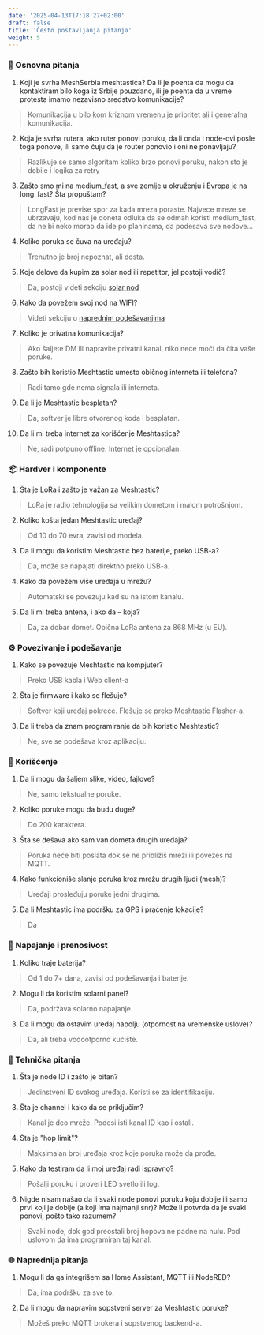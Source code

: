 ```yaml
---
date: '2025-04-13T17:18:27+02:00'
draft: false
title: 'Često postavljanja pitanja'
weight: 5
---
```


### 🔰 Osnovna pitanja

1. Koji je svrha MeshSerbia meshtastica? Da li je poenta da mogu da kontaktiram bilo koga iz Srbije pouzdano, ili je poenta da u vreme protesta imamo nezavisno sredstvo komunikacije?
> Komunikacija u bilo kom kriznom vremenu je prioritet ali i generalna komunikacija.

2. Koja je svrha rutera, ako ruter ponovi poruku, da li onda i node-ovi posle toga ponove, ili samo čuju da je router ponovio i oni ne ponavljaju?
> Razlikuje se samo algoritam koliko brzo ponovi poruku, nakon sto je dobije i logika za retry

3. Zašto smo mi na medium_fast, a sve zemlje u okruženju i Evropa je na long_fast? Šta propuštam?
> LongFast je previse spor za kada mreza poraste. Najvece mreze se ubrzavaju, kod nas je doneta odluka da se odmah koristi medium_fast, da ne bi neko morao da ide po planinama, da podesava sve nodove...

4. Koliko poruka se čuva na uređaju? 
> Trenutno je broj nepoznat, ali dosta.

5. Koje delove da kupim za solar nod ili repetitor, jel postoji vodič?
> Da, postoji videti sekciju [solar nod](/docs/solarnode)

6. Kako da povežem svoj nod na WIFI?
> Videti sekciju o [naprednim podešavanjima](/docs/naprednapodesavanja)

7. Koliko je privatna komunikacija?
> Ako šaljete DM ili napravite privatni kanal, niko neće moći da čita vaše poruke.

8. Zašto bih koristio Meshtastic umesto običnog interneta ili telefona?
>  Radi tamo gde nema signala ili interneta.

9. Da li je Meshtastic besplatan?
>  Da, softver je libre otvorenog koda i besplatan.

10. Da li mi treba internet za korišćenje Meshtastica?
>  Ne, radi potpuno offline. Internet je opcionalan.

### 📦 Hardver i komponente

1. Šta je LoRa i zašto je važan za Meshtastic?
>  LoRa je radio tehnologija sa velikim dometom i malom potrošnjom.

2. Koliko košta jedan Meshtastic uređaj?
>  Od 10 do 70 evra, zavisi od modela.

3. Da li mogu da koristim Meshtastic bez baterije, preko USB-a?
>  Da, može se napajati direktno preko USB-a.

4. Kako da povežem više uređaja u mrežu?
>  Automatski se povezuju kad su na istom kanalu.

5. Da li mi treba antena, i ako da – koja?
>  Da, za dobar domet. Obična LoRa antena za 868 MHz (u EU).

### ⚙️ Povezivanje i podešavanje

1. Kako se povezuje Meshtastic na kompjuter?
> Preko USB kabla i Web client-a

2. Šta je firmware i kako se flešuje?
> Softver koji uređaj pokreće. Flešuje se preko Meshtastic Flasher-a.

3. Da li treba da znam programiranje da bih koristio Meshtastic?
> Ne, sve se podešava kroz aplikaciju.

### 💬 Korišćenje

1. Da li mogu da šaljem slike, video, fajlove?
> Ne, samo tekstualne poruke.

2. Koliko poruke mogu da budu duge?
> Do 200 karaktera.

3. Šta se dešava ako sam van dometa drugih uređaja?
> Poruka neće biti poslata dok se ne približiš mreži ili povezes na MQTT.

4. Kako funkcioniše slanje poruka kroz mrežu drugih ljudi (mesh)?
> Uređaji prosleđuju poruke jedni drugima.

5. Da li Meshtastic ima podršku za GPS i praćenje lokacije?
> Da

### 🔋 Napajanje i prenosivost

1. Koliko traje baterija?
> Od 1 do 7+ dana, zavisi od podešavanja i baterije.

2. Mogu li da koristim solarni panel?
> Da, podržava solarno napajanje.

3. Da li mogu da ostavim uređaj napolju (otpornost na vremenske uslove)?
> Da, ali treba vodootporno kućište.

### 📶 Tehnička pitanja

1. Šta je node ID i zašto je bitan?
> Jedinstveni ID svakog uređaja. Koristi se za identifikaciju.

3. Šta je channel i kako da se priključim?
> Kanal je deo mreže. Podesi isti kanal ID kao i ostali.

4. Šta je "hop limit"?
> Maksimalan broj uređaja kroz koje poruka može da prođe.

5. Kako da testiram da li moj uređaj radi ispravno?
> Pošalji poruku i proveri LED svetlo ili log.

6. Nigde nisam našao da li svaki node ponovi poruku koju dobije ili samo prvi koji je dobije (a koji ima najmanji snr)? Može li potvrda da je svaki ponovi, pošto tako razumem?
> Svaki node, dok god preostali broj hopova ne padne na nulu. Pod uslovom da ima programiran taj kanal.

### 🌐 Naprednija pitanja

1. Mogu li da ga integrišem sa Home Assistant, MQTT ili NodeRED?
> Da, ima podršku za sve to.

2. Da li mogu da napravim sopstveni server za Meshtastic poruke?
> Možeš preko MQTT brokera i sopstvenog backend-a.

